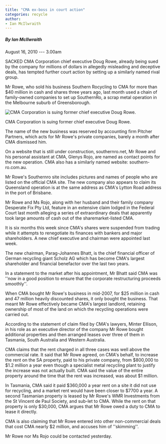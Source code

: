```yaml
---
title: "CMA ex-boss in court action"
categories: recycle
author:
- Ian McIlwraith
---
```



##### By Ian McIlwraith

August 16, 2010 --- 3.00am


SACKED CMA Corporation chief executive Doug Rowe, already being sued by the company for millions of dollars in allegedly misleading and deceptive deals, has tempted further court action by setting up a similarly named rival group.

Mr Rowe, who sold his business Southern Rocycling to CMA for more than $40 million in cash and shares three years ago, last month used a chain of family-owned companies to set up SouthernRo, a scrap metal operation in the Melbourne suburb of Greensborough.

![CMA Corporation is suing former chief executive Doug Rowe.](https://static.ffx.io/images/$width_620%2C$height_349/t_crop_fill/q_86%2Cf_auto/59a94da2ed133bf94a1998c46eaa9d54d96408d8)

CMA Corporation is suing former chief executive Doug Rowe.

The name of the new business was reserved by accounting firm Pitcher Partners, which acts for Mr Rowe's private companies, barely a month after CMA dismissed him.

On a website that is still under construction, southernro.net, Mr Rowe and his personal assistant at CMA, Glenys Rojo, are named as contact points for the new operation. CMA also has a similarly named website: southern-ro.com.au.

Mr Rowe's Southernro site includes pictures and names of people who are listed on the official CMA site. The new company also appears to claim its Queensland operation is at the same address as CMA's Lytton Road address in the port of Brisbane.

Mr Rowe and Ms Rojo, along with her husband and their family company Desperate Fix Pty Ltd, feature in an extensive claim lodged in the Federal Court last month alleging a series of extraordinary deals that apparently took large amounts of cash out of the sharemarket-listed CMA.

It is six months this week since CMA's shares were suspended from trading while it attempts to renegotiate its finances with bankers and major shareholders. A new chief executive and chairman were appointed last week.

The new chairman, Parag-Johannes Bhatt, is the chief financial officer of German recycling giant Scholz AG which has become CMA's largest shareholder and financial benefactor over the last two years.

In a statement to the market after his appointment, Mr Bhatt said CMA was ''now in a good position to ensure that the corporate restructuring proceeds smoothly''.

When CMA bought Mr Rowe's business in mid-2007, for $25 million in cash and 47 million heavily discounted shares, it only bought the business. That meant Mr Rowe effectively became CMA's largest landlord, retaining ownership of most of the land on which the recycling operations were carried out.

According to the statement of claim filed by CMA's lawyers, Minter Ellison, in his role as an executive director of the company Mr Rowe bought additional properties and then arranged leases over three of them in Tasmania, South Australia and Western Australia.

CMA claims that the rent charged in all three cases was well above the commercial rate. It said that Mr Rowe agreed, on CMA's behalf, to increase the rent on the SA property, paid to his private company, from $800,000 to $1.2 million a year even though a specialist metal recycling plant to justify the increase was not actually built. CMA said the value of the entire property around the time that the rent was increased, was about $1 million.

In Tasmania, CMA said it paid $360,000 a year rent on a site it did not use for recycling, and a market rent would have been closer to $7700 a year. A second Tasmanian property is leased by Mr Rowe's WMR Investments from the St Vincent de Paul Society, and sub-let to CMA. While the rent on that property is only $30,000, CMA argues that Mr Rowe owed a duty to CMA to lease it directly.

CMA is also claiming that Mr Rowe entered into other non-commercial deals that cost CMA nearly $2 million, and accuses him of ''skimming''.

Mr Rowe nor Ms Rojo could be contacted yesterday.